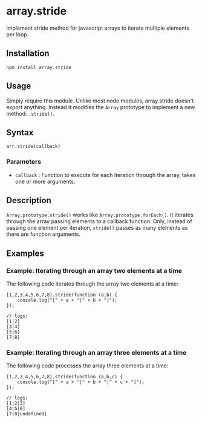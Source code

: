 # array.stride

Implement stride method for javascript arrays to iterate multiple elements per loop.

## Installation

    npm install array.stride

## Usage

Simply require this module. Unlike most node modules, array.stride doesn't export anything.
Instead it modifies the `Array` prototype to implement a new method: `.stride()`.

## Syntax

	arr.stride(callback)

### Parameters

- `callback` : Function to execute for each iteration through the array, takes one or more
  arguments. 
  
## Description

`Array.prototype.stride()` works like `Array.prototype.forEach()`. It iterates through the
array passing elements to a callback function. Only, instead of passing one element per
iteration, `stride()` passes as many elements as there are function arguments.

## Examples

### Example: Iterating through an array two elements at a time

The following code iterates through the array two elements at a time:

    [1,2,3,4,5,6,7,8].stride(function (a,b) {
	    console.log("[" + a + "|" + b + "]");
	});

    // logs:
    [1|2]
    [3|4]
    [5|6]
	[7|8]

### Example: Iterating through an array three elements at a time

The following code processes the array three elements at a time:


	[1,2,3,4,5,6,7,8].stride(function (a,b,c) {
		console.log("[" + a + "|" + b + "|" + c + "]");
	});

    // logs:
    [1|2|3]
    [4|5|6]
    [7|8|undefined]

